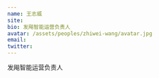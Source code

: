 ```yaml
---
name: 王志威
site:
bio: 发飚智能运营负责人
avatar: /assets/peoples/zhiwei-wang/avatar.jpg
email: 
twitter: 
---
```

发飚智能运营负责人

